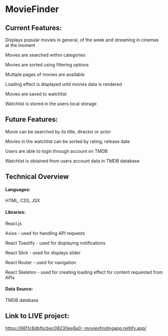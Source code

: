 # MovieFinder

## Current Features:

Displays popular movies in general, of the week and streaming in cinemas at the moment

Movies are searched within categories

Movies are sorted using filtering options

Multiple pages of movies are available

Loading effect is displayed until movies data is rendered

Movies are saved to watchlist

Watchlist is stored in the users local storage

## Future Features:

Movie can be searched by its title, director or actor

Movies in the watchlist can be sorted by rating, release date

Users are able to login through account on TMDB

Watchlist is obtained from users account data in TMDB database

## Technical Overview

#### Languages: 
HTML, CSS, JSX

#### Libraries:

React.js

Axios - used for handling API requests

React Toastify - used for displaying notifications

React Slick - used for displays slider

React Router - used for navigation

React Skeleton - used for creating loading effect for content requested from APIs

#### Data Source: 
TMDB database

## Link to LIVE project: 
https://66f1c8dbfbcbec08230ee8a0--moviesfindingapp.netlify.app/

